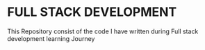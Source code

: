 <h1>FULL STACK DEVELOPMENT</h1>

<p>This Repository consist of the code I have written during Full stack development learning Journey</p>
